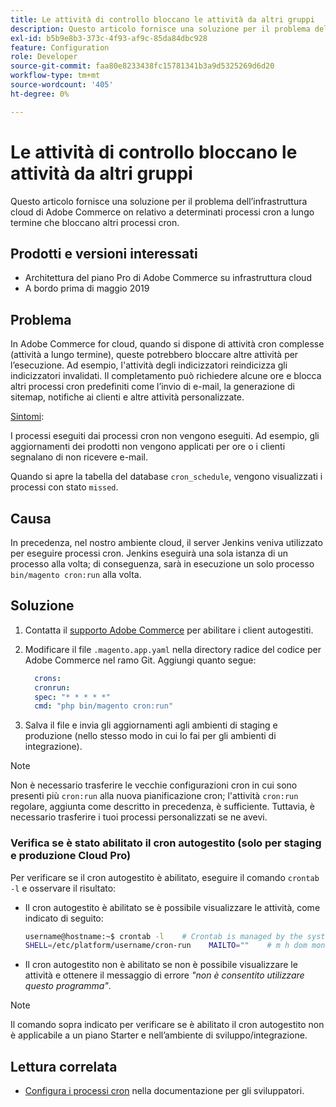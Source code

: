 ```yaml
---
title: Le attività di controllo bloccano le attività da altri gruppi
description: Questo articolo fornisce una soluzione per il problema dell’infrastruttura cloud di Adobe Commerce on relativo a determinati processi cron a lungo termine che bloccano altri processi cron.
exl-id: b5b9e8b3-373c-4f93-af9c-85da84dbc928
feature: Configuration
role: Developer
source-git-commit: faa80e8233438fc15781341b3a9d5325269d6d20
workflow-type: tm+mt
source-wordcount: '405'
ht-degree: 0%

---
```


# Le attività di controllo bloccano le attività da altri gruppi

Questo articolo fornisce una soluzione per il problema dell’infrastruttura cloud di Adobe Commerce on relativo a determinati processi cron a lungo termine che bloccano altri processi cron.

## Prodotti e versioni interessati

* Architettura del piano Pro di Adobe Commerce su infrastruttura cloud
* A bordo prima di maggio 2019

## Problema

In Adobe Commerce for cloud, quando si dispone di attività cron complesse (attività a lungo termine), queste potrebbero bloccare altre attività per l’esecuzione. Ad esempio, l&#39;attività degli indicizzatori reindicizza gli indicizzatori invalidati. Il completamento può richiedere alcune ore e blocca altri processi cron predefiniti come l’invio di e-mail, la generazione di sitemap, notifiche ai clienti e altre attività personalizzate.

<u>Sintomi</u>:

I processi eseguiti dai processi cron non vengono eseguiti. Ad esempio, gli aggiornamenti dei prodotti non vengono applicati per ore o i clienti segnalano di non ricevere e-mail.

Quando si apre la tabella del database `cron_schedule`, vengono visualizzati i processi con stato `missed`.

## Causa

In precedenza, nel nostro ambiente cloud, il server Jenkins veniva utilizzato per eseguire processi cron. Jenkins eseguirà una sola istanza di un processo alla volta; di conseguenza, sarà in esecuzione un solo processo `bin/magento cron:run` alla volta.

## Soluzione

1. Contatta il [supporto Adobe Commerce](/help/help-center-guide/help-center/magento-help-center-user-guide.md#submit-ticket) per abilitare i client autogestiti.
1. Modificare il file `.magento.app.yaml` nella directory radice del codice per Adobe Commerce nel ramo Git. Aggiungi quanto segue:

   ```yaml
     crons:
     cronrun:
     spec: "* * * * *"
     cmd: "php bin/magento cron:run"
   ```

1. Salva il file e invia gli aggiornamenti agli ambienti di staging e produzione (nello stesso modo in cui lo fai per gli ambienti di integrazione).

>[!NOTE]
>
>Non è necessario trasferire le vecchie configurazioni cron in cui sono presenti più `cron:run` alla nuova pianificazione cron; l&#39;attività `cron:run` regolare, aggiunta come descritto in precedenza, è sufficiente. Tuttavia, è necessario trasferire i tuoi processi personalizzati se ne avevi.

### Verifica se è stato abilitato il cron autogestito (solo per staging e produzione Cloud Pro)

Per verificare se il cron autogestito è abilitato, eseguire il comando `crontab -l` e osservare il risultato:

* Il cron autogestito è abilitato se è possibile visualizzare le attività, come indicato di seguito:

  ```bash
  username@hostname:~$ crontab -l    # Crontab is managed by the system, attempts to edit it directly will fail.
  SHELL=/etc/platform/username/cron-run    MAILTO=""    # m h dom mon dow job_name    * * * * * cronrun
  ```

* Il cron autogestito non è abilitato se non è possibile visualizzare le attività e ottenere il messaggio di errore *&quot;non è consentito utilizzare questo programma&quot;*.

>[!NOTE]
>
>Il comando sopra indicato per verificare se è abilitato il cron autogestito non è applicabile a un piano Starter e nell’ambiente di sviluppo/integrazione.

## Lettura correlata

* [Configura i processi cron](https://experienceleague.adobe.com/en/docs/commerce-operations/configuration-guide/cli/configure-cron-jobs) nella documentazione per gli sviluppatori.
